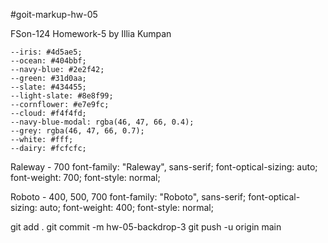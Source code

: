 #goit-markup-hw-05

FSon-124 Homework-5 by Illia Kumpan

    --iris: #4d5ae5;
    --ocean: #404bbf;
    --navy-blue: #2e2f42;
    --green: #31d0aa;
    --slate: #434455;
    --light-slate: #8e8f99;
    --cornflower: #e7e9fc;
    --cloud: #f4f4fd;
    --navy-blue-modal: rgba(46, 47, 66, 0.4);
    --grey: rgba(46, 47, 66, 0.7);
    --white: #fff;
    --dairy: #fcfcfc;

Raleway - 700
font-family: "Raleway", sans-serif;
font-optical-sizing: auto;
font-weight: 700;
font-style: normal;

Roboto - 400, 500, 700
font-family: "Roboto", sans-serif;
font-optical-sizing: auto;
font-weight: 400;
font-style: normal;

git add .
git commit -m hw-05-backdrop-3
git push -u origin main
